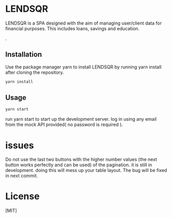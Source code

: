 # LENDSQR 
LENDSQR is a SPA designed with the aim of managing user/client data for financial purposes. This includes loans, savings and education.

.

## Installation

Use the package manager yarn to install LENDSQR by running yarn install after cloning the repository.

```bash
yarn install
```

## Usage

```bash
yarn start
 ```
run yarn start to start up the development server.
log in using any email from the mock API provided( no password is required ). 

# issues
Do not use the last two buttons with the higher number values (the next button works perfectly and can be used) of the pagination. it is still in development. doing this will mess up your table layout.
The bug will be fixed in next commit.


# License
[MIT]

